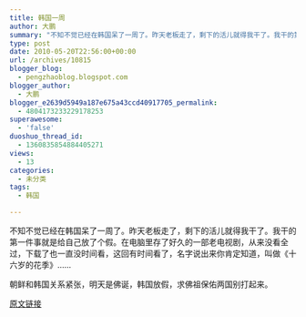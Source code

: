 ```yaml
---
title: 韩国一周
author: 大鹏
summary: "不知不觉已经在韩国呆了一周了。昨天老板走了，剩下的活儿就得我干了。我干的第一件事就是给自己放了个假。在电脑里存了好久的一部老电视剧，从来没看全过，下载了也一直没时间看，这回有时间看了，名字说出来你肯定知道，叫做《十六岁的花季》……"
type: post
date: 2010-05-20T22:56:00+00:00
url: /archives/10815
blogger_blog:
  - pengzhaoblog.blogspot.com
blogger_author:
  - 大鹏
blogger_e2639d5949a187e675a43ccd40917705_permalink:
  - 4804173233229178253
superawesome:
  - 'false'
duoshuo_thread_id:
  - 1360835854884405271
views:
  - 13
categories:
  - 未分类
tags:
  - 韩国

---
```

不知不觉已经在韩国呆了一周了。昨天老板走了，剩下的活儿就得我干了。我干的第一件事就是给自己放了个假。在电脑里存了好久的一部老电视剧，从来没看全过，下载了也一直没时间看，这回有时间看了，名字说出来你肯定知道，叫做《十六岁的花季》……

<div>
</div>

<div>
  朝鲜和韩国关系紧张，明天是佛诞，韩国放假，求佛祖保佑两国别打起来。
</div>

[原文链接](http://dapengde.com/archives/10815)

